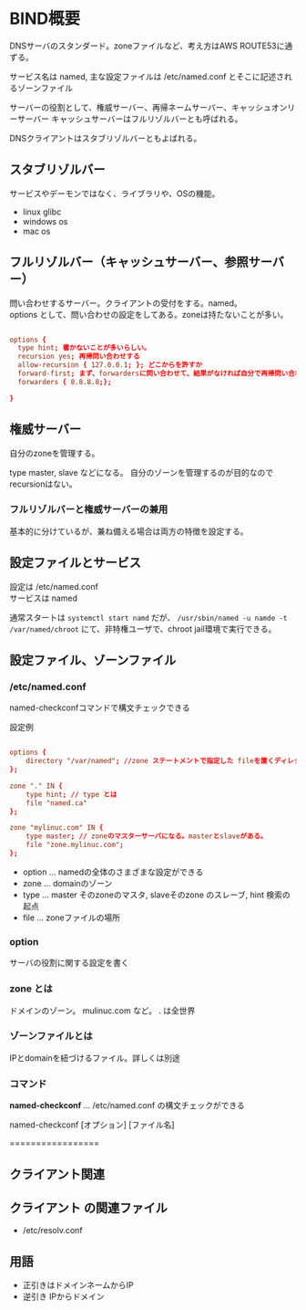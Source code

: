 # BIND概要

DNSサーバのスタンダード。zoneファイルなど、考え方はAWS ROUTE53に通ずる。

サービス名は named, 主な設定ファイルは /etc/named.conf とそこに記述されるゾーンファイル

サーバーの役割として、権威サーバー、再帰ネームサーバー、キャッシュオンリーサーバー
キャッシュサーバーはフルリゾルバーとも呼ばれる。

DNSクライアントはスタブリゾルバーともよばれる。

## スタブリゾルバー

サービスやデーモンではなく、ライブラリや、OSの機能。  
- linux glibc
- windows os
- mac os

## フルリゾルバー（キャッシュサーバー、参照サーバー）

問い合わせするサーバー。クライアントの受付をする。named。  
options として、問い合わせの設定をしてある。zoneは持たないことが多い。


```conf

options {
  type hint; 書かないことが多いらしい。
  recursion yes; 再帰問い合わせする
  allow-recursion { 127.0.0.1; }; どこからを許すか
  forward-first; まず、forwardersに問い合わせて、結果がなければ自分で再帰問い合わせする。
  forwarders { 8.8.8.8;};

}
```

## 権威サーバー

自分のzoneを管理する。  

type master, slave などになる。
自分のゾーンを管理するのが目的なのでrecursionはない。

### フルリゾルバーと権威サーバーの兼用

基本的に分けているが、兼ね備える場合は両方の特徴を設定する。

## 設定ファイルとサービス

設定は /etc/named.conf  
サービスは named  

通常スタートは ``` systemctl start namd ``` だが、 ``` /usr/sbin/named -u namde -t /var/named/chroot ``` にて、非特権ユーザで、chroot jail環境で実行できる。

## 設定ファイル、ゾーンファイル



### /etc/named.conf

named-checkconfコマンドで構文チェックできる

設定例

```conf

options {
    directory "/var/named"; //zone ステートメントで指定した fileを置くディレクトリ
};

zone "." IN {
    type hint; // type とは
    file "named.ca"
};

zone "mylinuc.com" IN {
    type master; // zoneのマスターサーバになる。masterとslaveがある。
    file "zone.mylinuc.com";
};


```

- option ... namedの全体のさまざまな設定ができる
- zone ... domainのゾーン
- type ... master そのzoneのマスタ, slaveそのzone のスレーブ, hint 検索の起点
- file ... zoneファイルの場所 

### option

サーバの役割に関する設定を書く

### zone とは

ドメインのゾーン。 mulinuc.com など。 . は全世界

### ゾーンファイルとは

IPとdomainを紐づけるファイル。詳しくは別途

### コマンド

<b>named-checkconf</b> ... /etc/named.conf の構文チェックができる

named-checkconf [オプション] [ファイル名]

=================
## クライアント関連

## クライアント の関連ファイル

- /etc/resolv.conf

## 用語

- 正引きはドメインネームからIP
- 逆引き IPからドメイン